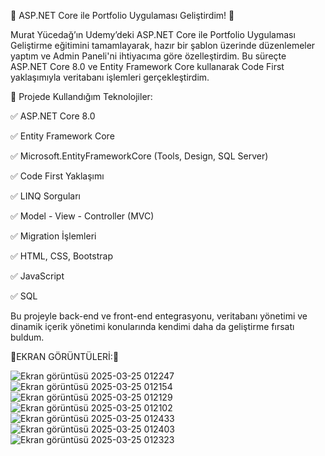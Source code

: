 🚀 ASP.NET Core ile Portfolio Uygulaması Geliştirdim! 🚀

Murat Yücedağ’ın Udemy’deki ASP.NET Core ile Portfolio Uygulaması Geliştirme eğitimini tamamlayarak, hazır bir şablon üzerinde düzenlemeler yaptım ve Admin Paneli'ni ihtiyacıma göre özelleştirdim. Bu süreçte ASP.NET Core 8.0 ve Entity Framework Core kullanarak Code First yaklaşımıyla veritabanı işlemleri gerçekleştirdim.


📌 Projede Kullandığım Teknolojiler:

 ✅ ASP.NET Core 8.0
 
 ✅ Entity Framework Core
 
 ✅ Microsoft.EntityFrameworkCore (Tools, Design, SQL Server)
 
 ✅ Code First Yaklaşımı
 
 ✅ LINQ Sorguları
 
 ✅ Model - View - Controller (MVC)
 
 ✅ Migration İşlemleri
 
 ✅ HTML, CSS, Bootstrap
 
 ✅ JavaScript
 
 ✅ SQL
 
Bu projeyle back-end ve front-end entegrasyonu, veritabanı yönetimi ve dinamik içerik yönetimi konularında kendimi daha da geliştirme fırsatı buldum.




🔹EKRAN GÖRÜNTÜLERİ:🔹


![Ekran görüntüsü 2025-03-25 012247](https://github.com/user-attachments/assets/a9d79c62-8059-45ee-aaa6-c7ba7f13a71b)
![Ekran görüntüsü 2025-03-25 012154](https://github.com/user-attachments/assets/d626b5ba-b63f-4ccf-a8a8-665115af8cd1)
![Ekran görüntüsü 2025-03-25 012129](https://github.com/user-attachments/assets/cacaaf03-072c-4768-a1b7-90f15591ad52)
![Ekran görüntüsü 2025-03-25 012102](https://github.com/user-attachments/assets/9ed8fad0-f01a-44cd-a0ae-8d9603eed630)
![Ekran görüntüsü 2025-03-25 012433](https://github.com/user-attachments/assets/00c739fb-5b76-4fb7-af04-a39d2197c5f3)
![Ekran görüntüsü 2025-03-25 012403](https://github.com/user-attachments/assets/f686af7d-d9a5-44c3-9bb1-a1d471b3a862)
![Ekran görüntüsü 2025-03-25 012323](https://github.com/user-attachments/assets/c556db36-fb2a-4a6c-b115-20cf09e14442)

